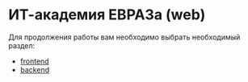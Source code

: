 # ИТ-академия ЕВРАЗа (web)

Для продолжения работы вам необходимо выбрать необходимый раздел:
- [frontend](frontend/README.md)
- [backend](backend/README.md)




